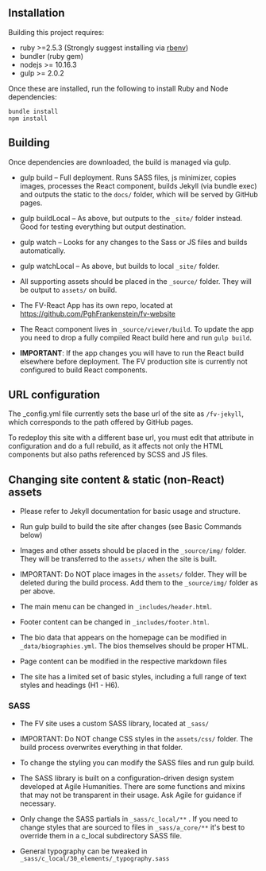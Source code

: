 ## Installation

Building this project requires:

- ruby >=2.5.3 (Strongly suggest installing via [rbenv](https://github.com/rbenv/rbenv))
- bundler (ruby gem)
- nodejs >= 10.16.3
- gulp >= 2.0.2

Once these are installed, run the following to install Ruby and Node dependencies:

```
bundle install
npm install
```

## Building

Once dependencies are downloaded, the build is managed via gulp.

+ gulp build – Full deployment. Runs SASS files, js minimizer, copies images, processes the React component, builds Jekyll (via bundle exec) and outputs the static to the `docs/` folder, which will be served by GitHub pages.

+ gulp buildLocal – As above, but outputs to the `_site/` folder instead. Good for testing everything but output destination.

+ gulp watch – Looks for any changes to the Sass or JS files and builds automatically.

+ gulp watchLocal – As above, but builds to local `_site/` folder.

+ All supporting assets should be placed in the `_source/` folder. They will be output to `assets/` on build.

+ The FV-React App has its own repo, located at <https://github.com/PghFrankenstein/fv-website>

+ The React component lives in `_source/viewer/build`. To update the app you need to drop a fully compiled React build here and run `gulp build`.

+ **IMPORTANT**: If the app changes you will have to run the React build elsewhere before deployment. The FV production site is currently not configured to build React components.

## URL configuration

The _config.yml file currently sets the base url of the site as `/fv-jekyll`, which corresponds to the path offered by GitHub pages.

To redeploy this site with a different base url, you must edit that attribute in configuration and do a full rebuild, as it affects not only the HTML components but also paths referenced by SCSS and JS files.

## Changing site content & static (non-React) assets

+ Please refer to Jekyll documentation for basic usage and structure.

+ Run gulp build to build the site after changes (see Basic Commands below)

+ Images and other assets should be placed in the `_source/img/` folder. They will be transferred to the `assets/` when the site is built.

+ IMPORTANT: Do NOT place images in the `assets/` folder. They will be deleted during the build process. Add them to the `_source/img/` folder as per above.

+ The main menu can be changed in `_includes/header.html`.

+ Footer content can be changed in `_includes/footer.html`.

+ The bio data that appears on the homepage can be modified in `_data/biographies.yml`. The bios themselves should be proper HTML.

+ Page content can be modified in the respective markdown files

+ The site has a limited set of basic styles, including a full range of text styles and headings (H1 - H6).

### SASS

+ The FV site uses a custom SASS library, located at `_sass/`

+ IMPORTANT: Do NOT change CSS styles in the `assets/css/` folder. The build process overwrites everything in that folder.

+ To change the styling you can modify the SASS files and run gulp build.

+ The SASS library is built on a configuration-driven design system developed at Agile Humanities. There are some functions and mixins that may not be transparent in their usage. Ask Agile for guidance if necessary.

+ Only change the SASS partials in `_sass/c_local/**` . If you need to change styles that are sourced to files in `_sass/a_core/**` it's best to override them in a c_local subdirectory SASS file.

+ General typography can be tweaked in `_sass/c_local/30_elements/_typography.sass`
